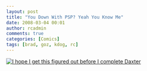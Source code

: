 ```yaml
---
layout: post
title: "You Down With PSP? Yeah You Know Me"
date: 2008-03-04 00:01
author: rcadmin
comments: true
categories: [Comics]
tags: [brad, goz, kdog, rc]
---
```

<a href='http://bitsmack.com/wp/2008/03/04/you-down-with-psp-yeah-you-know-me/'><img src='http://dl.bitsmack.com/uploads/2008/03/20080304.jpg' title='I hope I get this figured out before I complete Daxter' /></a>

